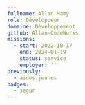 ```yaml
---
fullname: Allan Mamy
role: Développeur
domaine: Développement
github: Allan-CodeWorks
missions:
  - start: 2022-10-17
    end: 2024-01-19
    status: service
    employer: ''
previously:
  - aides.jeunes
badges:
  - segur
---
```

